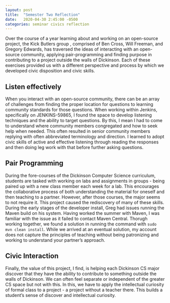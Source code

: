 ```yaml
---
layout: post
title:  "Semester Two Reflection"
date:   2020-04-30 2:45:00 -0500
categories: seminar civics reflection
---
```


Over the course of a year learning about and working on an open-source project, the Kick Butlers group , comprised of Ben Cross, Will Freeman, and Gregory Edwards, has traversed the ideas of interacting with an open-source community, applying pair-programming and finding purpose in contributing to a project outside the walls of Dickinson. Each of these exercises provided us with a different perspective and process by which we developed civic disposition and civic skills. 

## Listen effectively
When you interact with an open-source community, there can be an array of challenges from finding the proper location for questions to learning community standards for those questions. When working within Jenkins, specifically on JENKINS-59865, I found the space to develop listening techniques and the ability to target questions.  By this, I mean I had to come to understand where community members congregated and how to seek help when needed. This often resulted in senior community members replying with often abbreviated terminology and direction. I learned to adopt civic skills of active and effective listening through reading the responses and then doing leg work with that before further asking questions.

## Pair Programming
During the fore-courses of the Dickinson Computer Science curriculum, students are tasked with working on labs and assignments in groups - being paired up with a new class member each week for a lab. This encourages the collaborative process of both understanding the material for oneself and then teaching to a partner. However, after those courses, the major seems to not require it. This project caused the rediscovery of many of these skills. During the early stages of the developer install, Greg had issues running the Maven build on his system. Having worked the summer with Maven, I was familiar with the issue as it failed to contact Maven Central. Thorugh working together, we found a solution in running the command with `sudo mvn clean install`. While we arrived at an eventual solution, my account does not capture the principles of teaching without being patronizing and working to understand your partner’s approach.

## Civic  Interaction
Finally, the value of this project, I find, is helping each Dickinson CS major discover that they have the ability to contribute to something outside the walls of Dickinson. We can often feel separate or independent of the greater CS space but not with this. In this, we have to apply the intellectual curiosity of formal class to a project - a project without a teacher there. This builds a student’s sense of discover and intellectual curiosity. 
